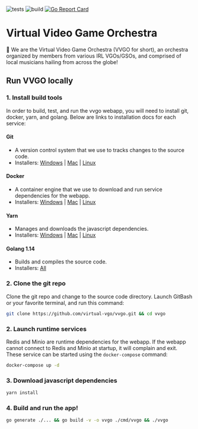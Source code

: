 ![tests](https://github.com/virtual-vgo/vvgo/workflows/tests/badge.svg)
![build](https://github.com/virtual-vgo/vvgo/workflows/build/badge.svg)
[![Go Report Card](https://goreportcard.com/badge/github.com/virtual-vgo/vvgo)](https://goreportcard.com/report/github.com/virtual-vgo/vvgo)

# Virtual Video Game Orchestra

:wave: We are the Virtual Video Game Orchestra (VVGO for short), an orchestra organized by members from various IRL VGOs/GSOs, and comprised of local musicians hailing from across the globe!

## Run VVGO locally

### 1. Install build tools

In order to build, test, and run the vvgo webapp, you will need to install git, docker, yarn, and golang.
Below are links to installation docs for each service:

#### Git
 * A version control system that we use to tracks changes to the source code.
 * Installers: [Windows](https://gitforwindows.org/) | [Mac](https://git-scm.com/download/mac) | [Linux](https://git-scm.com/download/linux)

#### Docker
 * A container engine that we use to download and run service dependencies for the webapp.
 * Installers: [Windows](https://docs.docker.com/docker-for-windows/install/) | [Mac](https://docs.docker.com/docker-for-mac/install/) | [Linux](https://docs.docker.com/engine/install/)

#### Yarn
 * Manages and downloads the javascript dependencies.
 * Installers: [Windows](https://classic.yarnpkg.com/en/docs/install/#windows-stable) | [Mac](https://classic.yarnpkg.com/en/docs/install/#mac-stable) | [Linux](https://classic.yarnpkg.com/en/docs/install)

#### Golang 1.14
 * Builds and compiles the source code.
 * Installers: [All](https://golang.org/dl/)

### 2. Clone the git repo

Clone the git repo and change to the source code directory.
Launch GitBash or your favorite terminal, and run this command:
```sh
git clone https://github.com/virtual-vgo/vvgo.git && cd vvgo
```

### 2. Launch runtime services

Redis and Minio are runtime dependencies for the webapp.
If the webapp cannot connect to Redis and Minio at startup, it will complain and exit.
These service can be started using the `docker-compose` command:
```sh
docker-compose up -d
```

### 3. Download javascript dependencies
```sh
yarn install
```

### 4. Build and run the app!
```sh
go generate ./... && go build -v -o vvgo ./cmd/vvgo && ./vvgo
```

